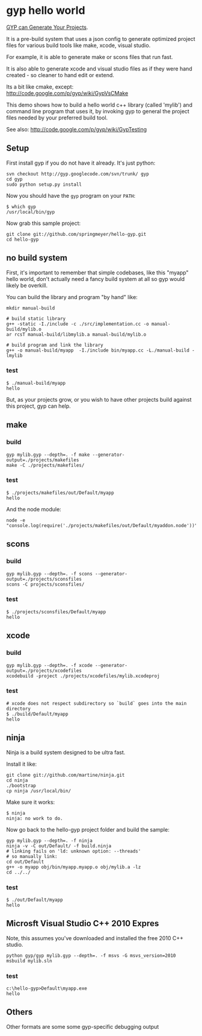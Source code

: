 # gyp hello world

[GYP can Generate Your Projects](http://code.google.com/p/gyp/).

It is a pre-build system that uses a json config to generate optimized
project files for various build tools like make, xcode, visual studio.

For example, it is able to generate make or scons files that run fast.

It is also able to generate xcode and visual studio files as if they were
hand created - so cleaner to hand edit or extend.

Its a bit like cmake, except: http://code.google.com/p/gyp/wiki/GypVsCMake

This demo shows how to build a hello world c++ library (called 'mylib')
and command line program that uses it, by invoking gyp to general the
project files needed by your preferred build tool.

See also: http://code.google.com/p/gyp/wiki/GypTesting


## Setup

First install gyp if you do not have it already. It's just python:

    svn checkout http://gyp.googlecode.com/svn/trunk/ gyp
    cd gyp
    sudo python setup.py install
    
Now you should have the `gyp` program on your `PATH`:

    $ which gyp
    /usr/local/bin/gyp

Now grab this sample project:

    git clone git://github.com/springmeyer/hello-gyp.git
    cd hello-gyp


## no build system

First, it's important to remember that simple codebases, like this
"myapp" hello world, don't actually need a fancy build system at all
so gyp would likely be overkill.

You can build the library and program "by hand" like:

    mkdir manual-build

    # build static library
    g++ -static -I./include -c ./src/implementation.cc -o manual-build/mylib.o
    ar rcsT manual-build/libmylib.a manual-build/mylib.o

    # build program and link the library
    g++ -o manual-build/myapp  -I./include bin/myapp.cc -L./manual-build -lmylib

### test

    $ ./manual-build/myapp
    hello

But, as your projects grow, or you wish to have other projects build against this
project, gyp can help.


## make

### build

    gyp mylib.gyp --depth=. -f make --generator-output=./projects/makefiles
    make -C ./projects/makefiles/

### test

    $ ./projects/makefiles/out/Default/myapp 
    hello

And the node module:

    node -e "console.log(require('./projects/makefiles/out/Default/myaddon.node'))"

## scons

### build

    gyp mylib.gyp --depth=. -f scons --generator-output=./projects/sconsfiles
    scons -C projects/sconsfiles/

### test

    $ ./projects/sconsfiles/Default/myapp 
    hello


## xcode

### build

    gyp mylib.gyp --depth=. -f xcode --generator-output=./projects/xcodefiles
    xcodebuild -project ./projects/xcodefiles/mylib.xcodeproj

### test

    # xcode does not respect subdirectory so `build` goes into the main directory
    $ ./build/Default/myapp
    hello

## ninja

Ninja is a build system designed to be ultra fast.

Install it like:

    git clone git://github.com/martine/ninja.git
    cd ninja
    ./bootstrap
    cp ninja /usr/local/bin/

Make sure it works:

    $ ninja
    ninja: no work to do.

Now go back to the hello-gyp project folder and build the sample:

    gyp mylib.gyp --depth=. -f ninja
    ninja -v -C out/Default/ -f build.ninja
    # linking fails on 'ld: unknown option: --threads'
    # so manually link:
    cd out/Default
    g++ -o myapp obj/bin/myapp.myapp.o obj/mylib.a -lz
    cd ../../

### test

    $ ./out/Default/myapp 
    hello

## Microsft Visual Studio C++ 2010 Expres

Note, this assumes you've downloaded and installed the free 2010 C++ studio.

    python gyp/gyp mylib.gyp --depth=. -f msvs -G msvs_version=2010
    msbuild mylib.sln

### test

    c:\hello-gyp>Default\myapp.exe
    hello


## Others

Other formats are some some gyp-specific debugging output